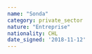 ```yaml
---
name: "Sonda"
category: private_sector
nature: "Entreprise"
nationality: CHL
date_signed: '2018-11-12'
---
```

    